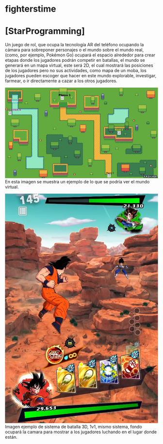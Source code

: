 # fighterstime



# [StarProgramming]
Un juego de rol, que ocupa la tecnología AR del teléfono ocupando la cámara para sobreponer personajes o el mundo sobre el mundo real, (como, por ejemplo, Pokémon Go) ocupará el espacio alrededor para crear etapas donde los jugadores podrán competir en batallas, el mundo se generará en un mapa virtual, este será 2D, el cual mostrará las posiciones de los jugadores pero no sus actividades, como mapa de un moba, los jugadores pueden escoger que hacer en este mundo explorable, investigar, farmear, o ir directamente a cazar a los otros jugadores.

![Imagen Mundo 1](/assets/world1.png)
En esta imagen se muestra un ejemplo de lo que se podría ver el mundo virtual.

![Imagen Ejemplo de batalla PVP](./assets/playerbattle.png)
Imagen ejemplo de sistema de batalla 3D, 1v1, mismo sistema, fondo ocupará la camara para mostrar a los jugadores luchando en el lugar donde están.